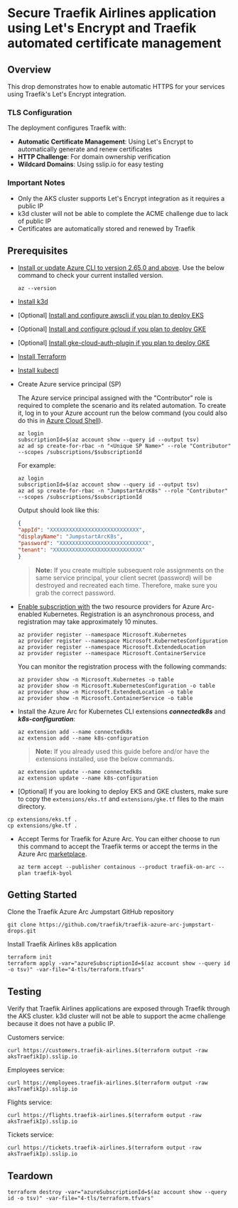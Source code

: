 # Secure Traefik Airlines application using Let's Encrypt and Traefik automated certificate management

## Overview

This drop demonstrates how to enable automatic HTTPS for your services using Traefik's Let's Encrypt integration.

### TLS Configuration

The deployment configures Traefik with:

- **Automatic Certificate Management**: Using Let's Encrypt to automatically generate and renew certificates
- **HTTP Challenge**: For domain ownership verification
- **Wildcard Domains**: Using sslip.io for easy testing

### Important Notes

- Only the AKS cluster supports Let's Encrypt integration as it requires a public IP
- k3d cluster will not be able to complete the ACME challenge due to lack of public IP
- Certificates are automatically stored and renewed by Traefik

## Prerequisites

* [Install or update Azure CLI to version 2.65.0 and above](https://learn.microsoft.com/cli/azure/install-azure-cli?view=azure-cli-latest). Use the below command to check your current installed version.

  ```shell
  az --version
  ```

* [Install k3d](https://k3d.io/stable/#installation)

* [Optional] [Install and configure awscli if you plan to deploy EKS](https://docs.aws.amazon.com/cli/latest/userguide/getting-started-install.html)

* [Optional] [Install and configure gcloud if you plan to deploy GKE](https://cloud.google.com/sdk/docs/install)

* [Optional] [Install gke-cloud-auth-plugin if you plan to deploy GKE](https://cloud.google.com/kubernetes-engine/docs/how-to/cluster-access-for-kubectl)

* [Install Terraform](https://learn.hashicorp.com/tutorials/terraform/install-cli)

* [Install kubectl](https://kubernetes.io/docs/tasks/tools/install-kubectl/)

* Create Azure service principal (SP)

  The Azure service principal assigned with the "Contributor" role is required to complete the scenario and its related automation. To create it, log in to your Azure account run the below command (you could also do this in [Azure Cloud Shell](https://shell.azure.com/)).

    ```shell
    az login
    subscriptionId=$(az account show --query id --output tsv)
    az ad sp create-for-rbac -n "<Unique SP Name>" --role "Contributor" --scopes /subscriptions/$subscriptionId
    ```

    For example:

    ```shell
    az login
    subscriptionId=$(az account show --query id --output tsv)
    az ad sp create-for-rbac -n "JumpstartArcK8s" --role "Contributor" --scopes /subscriptions/$subscriptionId
    ```

    Output should look like this:

    ```json
    {
    "appId": "XXXXXXXXXXXXXXXXXXXXXXXXXXXX",
    "displayName": "JumpstartArcK8s",
    "password": "XXXXXXXXXXXXXXXXXXXXXXXXXXXX",
    "tenant": "XXXXXXXXXXXXXXXXXXXXXXXXXXXX"
    }
    ```

    > **Note:** If you create multiple subsequent role assignments on the same service principal, your client secret (password) will be destroyed and recreated each time. Therefore, make sure you grab the correct password.

* [Enable subscription with](https://learn.microsoft.com/azure/azure-resource-manager/management/resource-providers-and-types#register-resource-provider) the two resource providers for Azure Arc-enabled Kubernetes. Registration is an asynchronous process, and registration may take approximately 10 minutes.

  ```shell
  az provider register --namespace Microsoft.Kubernetes
  az provider register --namespace Microsoft.KubernetesConfiguration
  az provider register --namespace Microsoft.ExtendedLocation
  az provider register --namespace Microsoft.ContainerService
  ```

  You can monitor the registration process with the following commands:

  ```shell
  az provider show -n Microsoft.Kubernetes -o table
  az provider show -n Microsoft.KubernetesConfiguration -o table
  az provider show -n Microsoft.ExtendedLocation -o table
  az provider show -n Microsoft.ContainerService -o table
  ```

* Install the Azure Arc for Kubernetes CLI extensions ***connectedk8s*** and ***k8s-configuration***:

  ```shell
  az extension add --name connectedk8s
  az extension add --name k8s-configuration
  ```

  > **Note:** If you already used this guide before and/or have the extensions installed, use the below commands.

  ```shell
  az extension update --name connectedk8s
  az extension update --name k8s-configuration
  ```

* [Optional] If you are looking to deploy EKS and GKE clusters, make sure to copy the `extensions/eks.tf` and `extensions/gke.tf` files to the main directory.

```shell
cp extensions/eks.tf .
cp extensions/gke.tf .
```

* Accept Terms for Traefik for Azure Arc. You can either choose to run this command to accept the Traefik terms or accept the terms in the Azure Arc [marketplace](https://portal.azure.com/#view/Microsoft_Azure_Marketplace/GalleryItemDetailsBladeNopdl/id/containous.traefik-on-arc).

  ```shell
  az term accept --publisher containous --product traefik-on-arc --plan traefik-byol
  ```

## Getting Started

Clone the Traefik Azure Arc Jumpstart GitHub repository

  ```shell
  git clone https://github.com/traefik/traefik-azure-arc-jumpstart-drops.git
  ```

Install Traefik Airlines k8s application
  ```shell
  terraform init
  terraform apply -var="azureSubscriptionId=$(az account show --query id -o tsv)" -var-file="4-tls/terraform.tfvars"
  ```

## Testing

Verify that Traefik Airlines applications are exposed through Traefik through the AKS cluster. k3d cluster will not be able to support the acme challenge because it does not have a public IP.

  Customers service:
  ```shell
  curl https://customers.traefik-airlines.$(terraform output -raw aksTraefikIp).sslip.io
  ```

  Employees service:
  ```shell
  curl https://employees.traefik-airlines.$(terraform output -raw aksTraefikIp).sslip.io
  ```

  Flights service:
  ```shell
  curl https://flights.traefik-airlines.$(terraform output -raw aksTraefikIp).sslip.io
  ```

  Tickets service:
  ```shell
  curl https://tickets.traefik-airlines.$(terraform output -raw aksTraefikIp).sslip.io
  ```

## Teardown

  ```shell
  terraform destroy -var="azureSubscriptionId=$(az account show --query id -o tsv)" -var-file="4-tls/terraform.tfvars"
  ```
